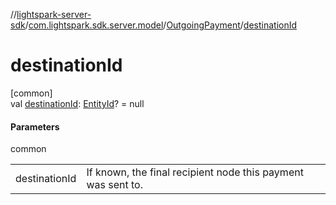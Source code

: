 //[lightspark-server-sdk](../../../index.md)/[com.lightspark.sdk.server.model](../index.md)/[OutgoingPayment](index.md)/[destinationId](destination-id.md)

# destinationId

[common]\
val [destinationId](destination-id.md): [EntityId](../-entity-id/index.md)? = null

#### Parameters

common

| | |
|---|---|
| destinationId | If known, the final recipient node this payment was sent to. |
